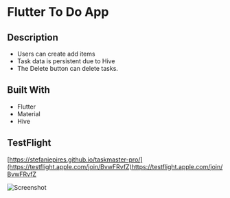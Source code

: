# Flutter To Do App

## Description
* Users can create add items
* Task data is persistent due to Hive 
* The Delete button can delete tasks.


## Built With
* Flutter
* Material
* Hive 


## TestFlight
[https://stefaniepires.github.io/taskmaster-pro/](https://testflight.apple.com/join/BvwFRvfZ)https://testflight.apple.com/join/BvwFRvfZ

![Screenshot](https://i.imgur.com/tZSr2Ew.png)

